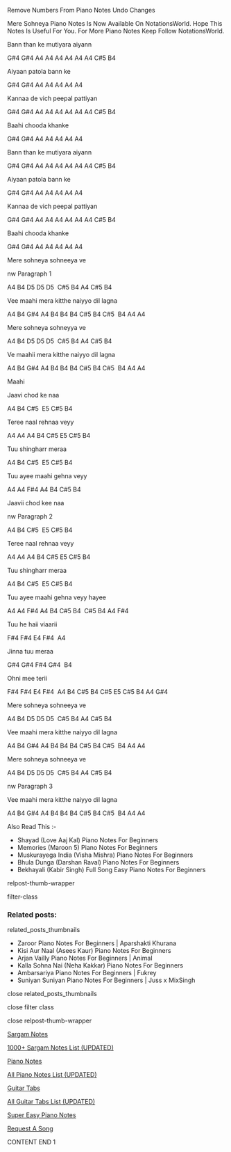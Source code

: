 
Remove Numbers From Piano Notes
Undo Changes

Mere Sohneya Piano Notes Is Now Available On NotationsWorld. Hope This Notes Is Useful For You. For More Piano Notes Keep Follow NotationsWorld.

Bann than ke mutiyara aiyann

G#4 G#4 A4 A4 A4 A4 A4 A4 C#5 B4

Aiyaan patola bann ke

G#4 G#4 A4 A4 A4 A4 A4

Kannaa de vich peepal pattiyan

G#4 G#4 A4 A4 A4 A4 A4 A4 C#5 B4

Baahi chooda khanke

G#4 G#4 A4 A4 A4 A4 A4

Bann than ke mutiyara aiyann

G#4 G#4 A4 A4 A4 A4 A4 A4 C#5 B4

Aiyaan patola bann ke

G#4 G#4 A4 A4 A4 A4 A4

Kannaa de vich peepal pattiyan

G#4 G#4 A4 A4 A4 A4 A4 A4 C#5 B4

Baahi chooda khanke

G#4 G#4 A4 A4 A4 A4 A4

Mere sohneya sohneeya ve

nw Paragraph 1

A4 B4 D5 D5 D5  C#5 B4 A4 C#5 B4

Vee maahi mera kitthe naiyyo dil lagna

A4 B4 G#4 A4 B4 B4 B4 C#5 B4 C#5  B4 A4 A4

Mere sohneya sohneyya ve

A4 B4 D5 D5 D5  C#5 B4 A4 C#5 B4

Ve maahii mera kitthe naiyyo dil lagna

A4 B4 G#4 A4 B4 B4 B4 C#5 B4 C#5  B4 A4 A4

Maahi

Jaavi chod ke naa

A4 B4 C#5  E5 C#5 B4

Teree naal rehnaa veyy

A4 A4 A4 B4 C#5 E5 C#5 B4

Tuu shingharr meraa

A4 B4 C#5  E5 C#5 B4

Tuu ayee maahi gehna veyy

A4 A4 F#4 A4 B4 C#5 B4

Jaavii chod kee naa

nw Paragraph 2

A4 B4 C#5  E5 C#5 B4

Teree naal rehnaa veyy

A4 A4 A4 B4 C#5 E5 C#5 B4

Tuu shingharr meraa

A4 B4 C#5  E5 C#5 B4

Tuu ayee maahi gehna veyy hayee

A4 A4 F#4 A4 B4 C#5 B4  C#5 B4 A4 F#4

Tuu he haii viaarii

F#4 F#4 E4 F#4  A4

Jinna tuu meraa

G#4 G#4 F#4 G#4  B4

Ohni mee terii

F#4 F#4 E4 F#4  A4 B4 C#5 B4 C#5 E5 C#5 B4 A4 G#4

Mere sohneya sohneeya ve

A4 B4 D5 D5 D5  C#5 B4 A4 C#5 B4

Vee maahi mera kitthe naiyyo dil lagna

A4 B4 G#4 A4 B4 B4 B4 C#5 B4 C#5  B4 A4 A4

Mere sohneya sohneeya ve

A4 B4 D5 D5 D5  C#5 B4 A4 C#5 B4

nw Paragraph 3

Vee maahi mera kitthe naiyyo dil lagna

A4 B4 G#4 A4 B4 B4 B4 C#5 B4 C#5  B4 A4 A4

Also Read This :-

* Shayad (Love Aaj Kal) Piano Notes For Beginners
* Memories (Maroon 5) Piano Notes For Beginners
* Muskurayega India (Visha Mishra) Piano Notes For Beginners
* Bhula Dunga (Darshan Raval) Piano Notes For Beginners
* Bekhayali (Kabir Singh) Full Song Easy Piano Notes For Beginners

relpost-thumb-wrapper

filter-class

### Related posts:

related_posts_thumbnails

* Zaroor Piano Notes For Beginners | Aparshakti Khurana
* Kisi Aur Naal (Asees Kaur) Piano Notes For Beginners
* Arjan Vailly Piano Notes For Beginners | Animal
* Kalla Sohna Nai (Neha Kakkar) Piano Notes For Beginners
* Ambarsariya Piano Notes For Beginners | Fukrey
* Suniyan Suniyan Piano Notes For Beginners | Juss x MixSingh

close related_posts_thumbnails

close filter class

close relpost-thumb-wrapper

[Sargam Notes](https://www.notationsworld.com/sargam-notes.html)

[1000+ Sargam Notes List (UPDATED)](https://www.notationsworld.com/all-songs-list-sargam-notes.html)

[Piano Notes](https://www.notationsworld.com/piano-notes.html)

[All Piano Notes List (UPDATED)](https://www.notationsworld.com/all-songs-list-piano-notes.html)

[Guitar Tabs](https://www.notationsworld.com/guitar-tabs.html)

[All Guitar Tabs List (UPDATED)](https://www.notationsworld.com/all-songs-list-guitar-tabs.html)

[Super Easy Piano Notes](https://studywall.in/)

[Request A Song](https://www.notationsworld.com/request-a-song.html)

CONTENT END 1


